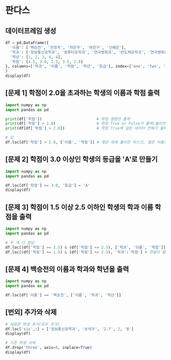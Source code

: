 # 판다스

## 데이터프레임 생성

```py
df = pd.DataFrame({
  '이름': ['백승전', '전정국', '차은우', '여진구', '신예은'],
  '학과': ['정보통신공학과', '컴퓨터공학과', '연극영화과', '반도체공학과', '연극영화과'],
  '학년': [1, 2, 3, 4, 4],
  '학점': [4.5, 3.0, 2.5, 3.5, 2.0]
}, columns=['학과', '이름', '학점', '학년', '등급'], index=['one', 'two', 'three', 'four', 'five']
)
display(df)
```

## [문제 1] 학점이 2.0을 초과하는 학생의 이름과 학점 출력

```py
import numpy as np
import pandas as pd

print(df['학점'])                        # 학점 컬럼만 출력
print(df['학점'] > 2.0)                  # 학점 True or False가 출력(불리언 마스크)
print(df[df['학점'] > 2.0])              # 학점 True에 걸린 데이터 전체가 출력

# 답
df.loc[df['학점'] > 2.0, ['이름', '학점']] # 행은 위에 불리언 마스크, 열은 이름과 학점이 출력

```

## [문제 2] 학점이 3.0 이상인 학생의 등급을 'A'로 만들기

```py
import numpy as np
import pandas as pd

df.loc[df['학점'] >= 3.0, '등급'] = 'A'
display(df)
```

## [문제 3] 학점이 1.5 이상 2.5 이하인 학생의 학과 이름 학점을 출력

```py
import numpy as np
import pandas as pd

# 두 개 다 정답
df.loc[(df['학점'] >= 1.5) & (df['학점'] <= 2.5), ['학과', '이름', '학점']]
df.loc[(df['학점'] >= 1.5) & (df['학점'] <= 2.5), '학과':'학점'] # 연달아 붙어있는 건 슬라이싱도 가능
```

## [문제 4] 백승전의 이름과 학과와 학년을 출력

```py
import numpy as np
import pandas as pd

df.loc[df['이름'] == '백승전', ['이름', '학과', '학년']]
```

## [번외] 추가와 삭제

```py
# 새로운 학생 추가(로우 추가)
df.loc['six',:] = ['정보통신공학과', '손석구', '2.7', 2, 'B']
display(df)

# 기존 학생 삭제
df.drop('three', axis=0, inplace=True)
display(df)
```
